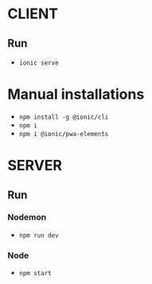 # CLIENT
## Run
- `ionic serve`

# Manual installations
- `npm install -g @ionic/cli`
- `npm i` 
- `npm i @ionic/pwa-elements`

# SERVER
## Run
### Nodemon
- `npm run dev`
### Node
- `npm start`
